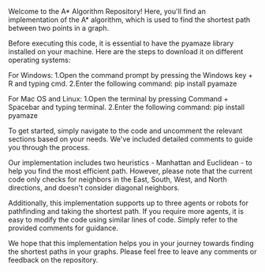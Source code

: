 Welcome to the A* Algorithm Repository! Here, you'll find an implementation of the A* algorithm, which is used to find the shortest path between two points in a graph.

Before executing this code, it is essential to have the pyamaze library installed on your machine. Here are the steps to download it on different operating systems:

For Windows:
1.Open the command prompt by pressing the Windows key + R and typing cmd.
2.Enter the following command: pip install pyamaze

For Mac OS and Linux:
1.Open the terminal by pressing Command + Spacebar and typing terminal.
2.Enter the following command: pip install pyamaze


To get started, simply navigate to the code and uncomment the relevant sections based on your needs. We've included detailed comments to guide you through the process.

Our implementation includes two heuristics - Manhattan and Euclidean - to help you find the most efficient path. However, please note that the current code only checks for neighbors in the East, South, West, and North directions, and doesn't consider diagonal neighbors.

Additionally, this implementation supports up to three agents or robots for pathfinding and taking the shortest path. If you require more agents, it is easy to modify the code using similar lines of code. Simply refer to the provided comments for guidance.



We hope that this implementation helps you in your journey towards finding the shortest paths in your graphs. 
Please feel free to leave any comments or feedback on the repository.
